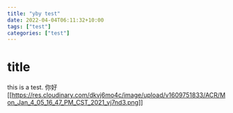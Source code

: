 ```yaml
---
title: "yby test"
date: 2022-04-04T06:11:32+10:00
tags: ["test"]
categories: ["test"]
---
```


# title
this is a test.
你好
[[https://res.cloudinary.com/dkvj6mo4c/image/upload/v1609751833/ACR/Mon_Jan_4_05_16_47_PM_CST_2021_vj7nd3.png]]
